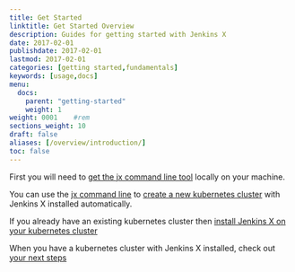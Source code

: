 ```yaml
---
title: Get Started
linktitle: Get Started Overview
description: Guides for getting started with Jenkins X 
date: 2017-02-01
publishdate: 2017-02-01
lastmod: 2017-02-01
categories: [getting started,fundamentals]
keywords: [usage,docs]
menu:
  docs:
    parent: "getting-started"
    weight: 1
weight: 0001	#rem
sections_weight: 10
draft: false
aliases: [/overview/introduction/]
toc: false
---
```


First you will need to [get the jx command line tool](install) locally on your machine.

You can use the [jx command line](/commands/jx/#jx) to [create a new kubernetes cluster](create-cluster) with Jenkins X  installed automatically.

If you already have an existing kubernetes cluster then [install Jenkins X on your kubernetes cluster](install-on-cluster)

When you have a kubernetes cluster with Jenkins X installed, check out [your next steps](/getting-started/next/)

